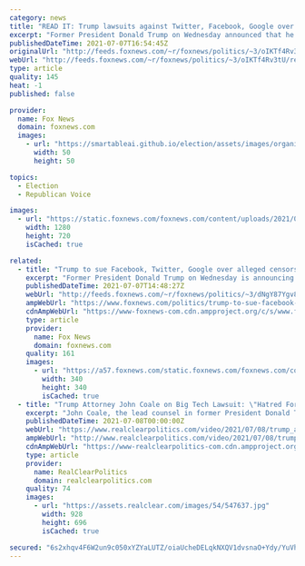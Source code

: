 ```yaml
---
category: news
title: "READ IT: Trump lawsuits against Twitter, Facebook, Google over alleged big tech censorship"
excerpt: "Former President Donald Trump on Wednesday announced that he will lead class-action lawsuits against Twitter, Google and Facebook over alleged censorship, declaring that \"big tech is out of control\" and is functioning as \"the de-facto censorship arm of the U.S. government.\""
publishedDateTime: 2021-07-07T16:54:45Z
originalUrl: "http://feeds.foxnews.com/~r/foxnews/politics/~3/oIKTf4Rv3tU/read-trump-lawsuit-against-twitter-facebook-google-alleged-big-tech-censorship"
webUrl: "http://feeds.foxnews.com/~r/foxnews/politics/~3/oIKTf4Rv3tU/read-trump-lawsuit-against-twitter-facebook-google-alleged-big-tech-censorship"
type: article
quality: 145
heat: -1
published: false

provider:
  name: Fox News
  domain: foxnews.com
  images:
    - url: "https://smartableai.github.io/election/assets/images/organizations/foxnews.com-50x50.jpg"
      width: 50
      height: 50

topics:
  - Election
  - Republican Voice

images:
  - url: "https://static.foxnews.com/foxnews.com/content/uploads/2021/07/AP21188562095839.jpg"
    width: 1280
    height: 720
    isCached: true

related:
  - title: "Trump to sue Facebook, Twitter, Google over alleged censorship, says they've 'ceased to be private'"
    excerpt: "Former President Donald Trump on Wednesday is announcing that he will lead a lawsuit over alleged censorship against Twitter, Facebook and Google, three tech companies that removed him from their platforms after the Jan. 6 attack on the Capitol by a mob of his supporters."
    publishedDateTime: 2021-07-07T14:48:27Z
    webUrl: "http://feeds.foxnews.com/~r/foxnews/politics/~3/dNgY87Ygv8I/trump-to-sue-facebook-twitter-google-over-alleged-censorship"
    ampWebUrl: "https://www.foxnews.com/politics/trump-to-sue-facebook-twitter-google-over-alleged-censorship.amp"
    cdnAmpWebUrl: "https://www-foxnews-com.cdn.ampproject.org/c/s/www.foxnews.com/politics/trump-to-sue-facebook-twitter-google-over-alleged-censorship.amp"
    type: article
    provider:
      name: Fox News
      domain: foxnews.com
    quality: 161
    images:
      - url: "https://a57.foxnews.com/static.foxnews.com/foxnews.com/content/uploads/2020/01/340/340/Screen-Shot-2020-01-15-at-11.36.03-AM.png?ve=1&tl=1"
        width: 340
        height: 340
        isCached: true
  - title: "Trump Attorney John Coale on Big Tech Lawsuit: \"Hatred For Donald Trump Surpasses All Reason\""
    excerpt: "John Coale, the lead counsel in former President Donald Trump's class-action lawsuit against Big Tech companies Google, Facebook and Twitter told FOX News host Laura Ingraham on Wednesday that he expects thousands to join the suit."
    publishedDateTime: 2021-07-08T00:00:00Z
    webUrl: "https://www.realclearpolitics.com/video/2021/07/08/trump_attorney_john_coale_on_big_tech_lawsuit_hatred_for_donald_trump_surpasses_all_reason.html#!"
    ampWebUrl: "http://www.realclearpolitics.com/video/2021/07/08/trump_attorney_john_coale_on_big_tech_lawsuit_hatred_for_donald_trump_surpasses_all_reason.amp.html"
    cdnAmpWebUrl: "https://www-realclearpolitics-com.cdn.ampproject.org/c/www.realclearpolitics.com/video/2021/07/08/trump_attorney_john_coale_on_big_tech_lawsuit_hatred_for_donald_trump_surpasses_all_reason.amp.html"
    type: article
    provider:
      name: RealClearPolitics
      domain: realclearpolitics.com
    quality: 74
    images:
      - url: "https://assets.realclear.com/images/54/547637.jpg"
        width: 928
        height: 696
        isCached: true

secured: "6s2xhqv4F6W2un9c050xYZYaLUTZ/oiaUcheDELqkNXQV1dvsnaO+Ydy/YuVh813LvclLfivBlaWDnwrXuYnwfXG0z6Uwh6L1FHj10xzkaiq6K5r+l1rGfOCdy2htGIZSGxXTma4qhefmK6Fcopu1CT4bnaNPDXoIxXhayHltJ6c76hVrRmcbn+PJeD0Bbd38LWoYEHDBoxKzyn1cij2DKLH+JCFsrYzFF062sCaI50srV16T37ScJXJvMZ+uRwkCnexr/4xZp5aX6Q1SBnF32rBp9XkJ5B8KqsgonYhlLPfzTS5GPS/limDpdIU+evAOqkbHifSsBZ1LZwx8vrFcFrtU1bdBZuee2tSHKByxPs=;VBfI5MmIo13zEqzznWY26w=="
---
```


